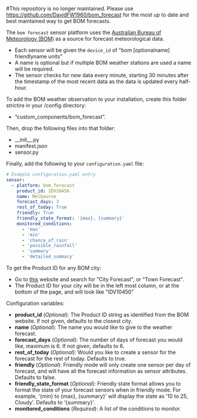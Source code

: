 #This repository is no longer maintained. Please use https://github.com/DavidFW1960/bom_forecast for the most up to date and best maintained way to get BOM forecasts.

The `bom forecast` sensor platform uses the [Australian Bureau of Meteorology (BOM)](http://www.bom.gov.au) as a source for forecast meteorological data.

- Each sensor will be given the `device_id` of "bom [optionalname] friendlyname units"
- A name is optional but if multiple BOM weather stations are used a name will be required.
- The sensor checks for new data every minute, starting 30 minutes after the timestamp of the most recent data as the data is updated every half-hour.

To add the BOM weather observation to your installation, create this folder strictire in your /config directory:
- “custom_components/bom_forecast”.

Then, drop the following files into that folder:
- \_\_init__.py
- manifest.json
- sensor.py

Finally, add the following to your `configuration.yaml` file:

```yaml
# Example configuration.yaml entry
sensor:
  - platform: bom_forecast
    product_id: IDV10450
    name: Melbourne
    forecast_days: 3
    rest_of_today: True
    friendly: True
    friendly_state_format: '{max}, {summary}'
    monitored_conditions:
      - 'max'
      - 'min'
      - 'chance_of_rain'
      - 'possible_rainfall'
      - 'summary'
      - 'detailed_summary'
```

To get the Product ID for any BOM city:
- Go to [this](http://www.bom.gov.au/nsw/observations/map.shtml) website and search for "City Forecast", or "Town Forecast".
- The Product ID for your city will be in the left most column, or at the bottom of the page, and will look like "IDV10450"

Configuration variables:

- **product_id** (*Optional*): The Product ID string as identified from the BOM website.  If not given, defaults to the closest city.
- **name** (*Optional*): The name you would like to give to the weather forecast.
- **forecast_days** (*Optional*): The number of days of forecast you would like, maximum is 6. If not given, defaults to 6.
- **rest_of_today** (*Optional*): Would you like to create a sensor for the forecast for the rest of today. Defaults to true.
- **friendly** (*Optional*): Friendly mode will only create one sensor per day of forecast, and will have all the forecast information as sensor attributes. Defaults to false.
- **friendly_state_format** (*Optional*): Friendly state format allows you to format the state of your forecast sensors when in friendly mode. For example, '{min} to {max}, {summary}' will display the state as '10 to 25, Cloudy'. Defaults to '{summary}'.
- **monitored_conditions** (*Required*): A list of the conditions to monitor.
